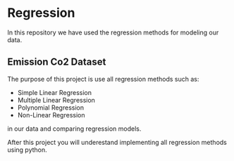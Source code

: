 # Regression
In this repository we have used the regression methods for modeling our data.
## Emission Co2 Dataset
The purpose of this project is use all regression methods such as:
- Simple Linear Regression
- Multiple Linear Regression
- Polynomial Regression
- Non-Linear Regression

in our data and comparing regression models.

After this project you will underestand implementing all regression methods using python.
